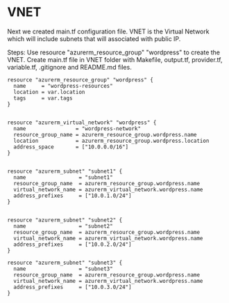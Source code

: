 # VNET 
Next we created main.tf configuration file. VNET is the Virtual Network which will include subnets that will associated with public IP. 

Steps: 
Use resource "azurerm_resource_group" "wordpress" to create the VNET.
Create main.tf file in VNET folder with Makefile, output.tf, provider.tf, variable.tf, .gitignore and README.md files.

```
resource "azurerm_resource_group" "wordpress" {
  name     = "wordpress-resources"
  location = var.location
  tags     = var.tags
}


resource "azurerm_virtual_network" "wordpress" {
  name                = "wordpress-network"
  resource_group_name = azurerm_resource_group.wordpress.name
  location            = azurerm_resource_group.wordpress.location
  address_space       = ["10.0.0.0/16"]
}


resource "azurerm_subnet" "subnet1" {
  name                 = "subnet1"
  resource_group_name  = azurerm_resource_group.wordpress.name
  virtual_network_name = azurerm_virtual_network.wordpress.name
  address_prefixes     = ["10.0.1.0/24"]
}


resource "azurerm_subnet" "subnet2" {
  name                 = "subnet2"
  resource_group_name  = azurerm_resource_group.wordpress.name
  virtual_network_name = azurerm_virtual_network.wordpress.name
  address_prefixes     = ["10.0.2.0/24"]
}

resource "azurerm_subnet" "subnet3" {
  name                 = "subnet3"
  resource_group_name  = azurerm_resource_group.wordpress.name
  virtual_network_name = azurerm_virtual_network.wordpress.name
  address_prefixes     = ["10.0.3.0/24"]
}
```
